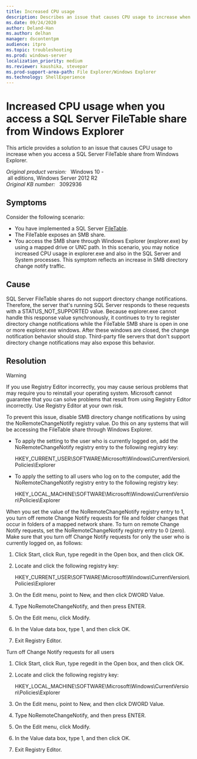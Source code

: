 ```yaml
---
title: Increased CPU usage
description: Describes an issue that causes CPU usage to increase when you access a SQL Server FileTable share from Windows Explorer. Occurs in a Windows Server 2012 and 2008 environment. A resolution is provided.
ms.date: 09/24/2020
author: Deland-Han 
ms.author: delhan
manager: dscontentpm
audience: itpro
ms.topic: troubleshooting
ms.prod: windows-server
localization_priority: medium
ms.reviewer: kaushika, stevepar
ms.prod-support-area-path: File Explorer/Windows Explorer
ms.technology: ShellExperience
---
```

# Increased CPU usage when you access a SQL Server FileTable share from Windows Explorer

This article provides a solution to an issue that causes CPU usage to increase when you access a SQL Server FileTable share from Windows Explorer.

_Original product version:_ &nbsp; Windows 10 - all editions, Windows Server 2012 R2  
_Original KB number:_ &nbsp; 3092936

## Symptoms

Consider the following scenario:

- You have implemented a SQL Server [FileTable](https://msdn.microsoft.com/library/ff929144.aspx).
- The FileTable exposes an SMB share.
- You access the SMB share through Windows Explorer (explorer.exe) by using a mapped drive or UNC path. In this scenario, you may notice increased CPU usage in explorer.exe and also in the SQL Server and System processes. This symptom reflects an increase in SMB directory change notify traffic.

## Cause

SQL Server FileTable shares do not support directory change notifications. Therefore, the server that's running SQL Server responds to these requests with a STATUS_NOT_SUPPORTED value. Because explorer.exe cannot handle this response value synchronously, it continues to try to register directory change notifications while the FileTable SMB share is open in one or more explorer.exe windows. After these windows are closed, the change notification behavior should stop. Third-party file servers that don't support directory change notifications may also expose this behavior.

## Resolution

> [!WARNING]
> If you use Registry Editor incorrectly, you may cause serious problems that may require you to reinstall your operating system. Microsoft cannot guarantee that you can solve problems that result from using Registry Editor incorrectly. Use Registry Editor at your own risk.

To prevent this issue, disable SMB directory change notifications by using the NoRemoteChangeNotify  registry value. Do this on any systems that will be accessing the FileTable share through Windows Explorer.

- To apply the setting to the user who is currently logged on, add the NoRemoteChangeNotify registry entry to the following registry key:

    HKEY_CURRENT_USER\SOFTWARE\Microsoft\Windows\CurrentVersion\Policies\Explorer

- To apply the setting to all users who log on to the computer, add the NoRemoteChangeNotify registry entry to the following registry key:

    HKEY_LOCAL_MACHINE\SOFTWARE\Microsoft\Windows\CurrentVersion\Policies\Explorer

When you set the value of the NoRemoteChangeNotify registry entry to 1, you turn off remote Change Notify requests for file and folder changes that occur in folders of a mapped network share. To turn on remote Change Notify requests, set the NoRemoteChangeNotify registry entry to 0 (zero).
Make sure that you turn off Change Notify requests for only the user who is currently logged on, as follows:

1. Click Start, click Run, type regedit in the Open box, and then click OK.
2. Locate and click the following registry key:

    HKEY_CURRENT_USER\SOFTWARE\Microsoft\Windows\CurrentVersion\Policies\Explorer

3. On the Edit menu, point to New, and then click DWORD Value.
4. Type NoRemoteChangeNotify, and then press ENTER.
5. On the Edit menu, click Modify.
6. In the Value data box, type 1, and then click OK.
7. Exit Registry Editor.

Turn off Change Notify requests for all users

1. Click Start, click Run, type regedit in the Open box, and then click OK.
2. Locate and click the following registry key:

    HKEY_LOCAL_MACHINE\SOFTWARE\Microsoft\Windows\CurrentVersion\Policies\Explorer

3. On the Edit menu, point to New, and then click DWORD Value.
4. Type NoRemoteChangeNotify, and then press ENTER.
5. On the Edit menu, click Modify.
6. In the Value data box, type 1, and then click OK.
7. Exit Registry Editor.
